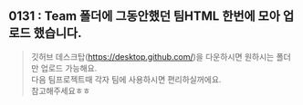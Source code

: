 ## 0131 : Team 폴더에 그동안했던 팀HTML 한번에 모아 업로드 했습니다.

> 깃허브 데스크탑(https://desktop.github.com/)을 다운하시면 원하시는 폴더만 업로드 가능해요.  
> 다음 팀프로젝트때 각자 팀에 사용하시면 편리하실꺼에요.  
> 참고해주세요ㅎㅎ  
